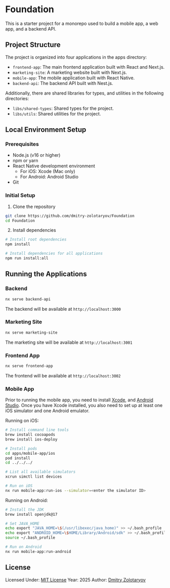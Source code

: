 # Foundation

This is a starter project for a monorepo used to build a mobile app, a web app, and a backend API.

## Project Structure

The project is organized into four applications in the apps directory:

- `frontend-app`: The main frontend application built with React and Next.js.
- `marketing-site`: A marketing website built with Next.js.
- `mobile-app`: The mobile application built with React Native.
- `backend-api`: The backend API built with Nest.js.

Additionally, there are shared libraries for types, and utilities in the following directories:

- `libs/shared-types`: Shared types for the project.
- `libs/utils`: Shared utilities for the project.

## Local Environment Setup

### Prerequisites
- Node.js (v16 or higher)
- npm or yarn
- React Native development environment
  - For iOS: Xcode (Mac only)
  - For Android: Android Studio
- Git

### Initial Setup
1. Clone the repository

```bash
git clone https://github.com/dmitry-zolotaryov/Foundation
cd Foundation
```

2. Install dependencies

```bash
# Install root dependencies
npm install

# Install dependencies for all applications
npm run install:all
```

## Running the Applications

### Backend

```bash
nx serve backend-api
```

The backend will be available at `http://localhost:3000`

### Marketing Site

```bash
nx serve marketing-site
```

The marketing site will be available at `http://localhost:3001`

### Frontend App

```bash
nx serve frontend-app
```

The frontend will be available at `http://localhost:3002`

### Mobile App

Prior to running the mobile app, you need to install [Xcode](https://developer.apple.com/xcode/), and [Android Studio](https://developer.android.com/studio). Once you have Xcode installed, you also need to set up at least one iOS simulator and one Android emulator.

Running on iOS:

```bash
# Install command line tools
brew install cocoapods
brew install ios-deploy

# Install pods
cd apps/mobile-app/ios
pod install
cd ../../../

# List all available simulators
xcrun simctl list devices

# Run on iOS
nx run mobile-app:run-ios --simulator=<enter the simulator ID>
```

Running on Android:

```bash
# Install the JDK
brew install openjdk@17

# Set JAVA_HOME
echo export "JAVA_HOME=\$(/usr/libexec/java_home)" >> ~/.bash_profile
echo export "ANDROID_HOME=\$HOME/Library/Android/sdk" >> ~/.bash_profile
source ~/.bash_profile

# Run on Android
nx run mobile-app:run-android
```

## License

Licensed Under: [MIT License](LICENSE)
Year: 2025
Author: [Dmitry Zolotaryov](https://github.com/dmitry-zolotaryov)